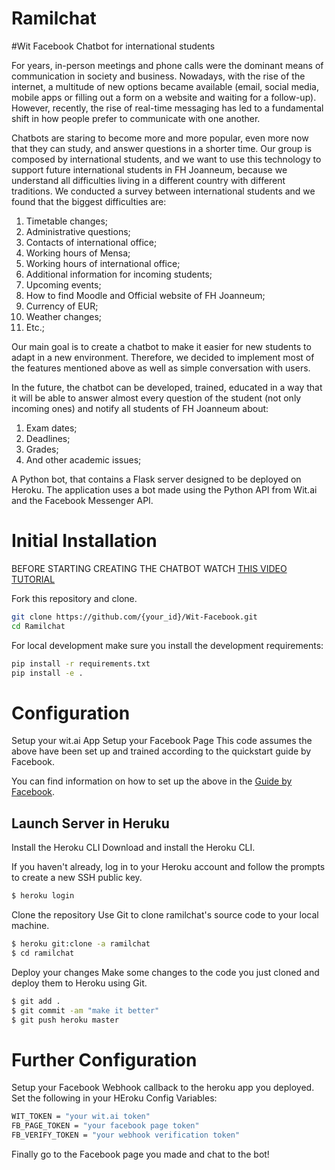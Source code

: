 # Ramilchat
#Wit Facebook Chatbot for international students

For years, in-person meetings and phone calls were the dominant means of communication in society and business. Nowadays, with the rise of the internet, a multitude of new options became available (email, social media, mobile apps or filling out a form on a website and waiting for a follow-up). However, recently, the rise of real-time messaging has led to a fundamental shift in how people prefer to communicate with one another.

Chatbots are staring to become more and more popular, even more now that they can study, and answer questions in a shorter time. Our group is composed by international students, and we want to use this technology to support future international students in FH Joanneum, because we understand all difficulties living in a different country with different traditions. We conducted a survey between international students and we found that the biggest difficulties are:
	
1.	Timetable changes;
2.	Administrative questions;
3.	Contacts of international office;
4.	Working hours of Mensa;
5.	Working hours of international office;
6.	Additional information for incoming students;
7.	Upcoming events;
8.	How to find Moodle and Official website of FH Joanneum;
9.	Currency of EUR;
10.	Weather changes;
11.	Etc.;

Our main goal is to create a chatbot to make it easier for new students to adapt in a new environment. Therefore, we decided to implement most of the features mentioned above as well as simple conversation with users.

In the future, the chatbot can be developed, trained, educated in a way that it will be able to answer almost every question of the student (not only incoming ones) and notify all students of FH Joanneum about:

  1.	Exam dates;
  2.	Deadlines;
  3.	Grades;
  4.	And other academic issues;


A Python bot, that contains a Flask server designed to be deployed on Heroku. The application uses a bot made using the Python API from Wit.ai and the Facebook Messenger API.

# Initial Installation

BEFORE STARTING CREATING THE CHATBOT WATCH [THIS VIDEO TUTORIAL](https://www.youtube.com/watch?v=uU4pjtcbFeg&index=1&list=PLyb_C2HpOQSC4M3lzzrql7DSppTeAxh-x)

Fork this repository and clone.

```bash
git clone https://github.com/{your_id}/Wit-Facebook.git
cd Ramilchat
```
For local development make sure you install the development requirements:

```bash
pip install -r requirements.txt
pip install -e .
```

# Configuration
Setup your wit.ai App
Setup your Facebook Page
This code assumes the above have been set up and trained according to the quickstart guide by Facebook.

You can find information on how to set up the above in the [Guide by Facebook](https://developers.facebook.com/quickstarts/?platform=web).

## Launch Server in Heruku

Install the Heroku CLI
Download and install the Heroku CLI.

If you haven't already, log in to your Heroku account and follow the prompts to create a new SSH public key.
```bash
$ heroku login
```

Clone the repository
Use Git to clone ramilchat's source code to your local machine.

```bash
$ heroku git:clone -a ramilchat
$ cd ramilchat
```

Deploy your changes
Make some changes to the code you just cloned and deploy them to Heroku using Git.
```bash
$ git add .
$ git commit -am "make it better"
$ git push heroku master
```
# Further Configuration
Setup your Facebook Webhook callback to the heroku app you deployed.
Set the following in your HEroku Config Variables:
```bash
WIT_TOKEN = "your wit.ai token"
FB_PAGE_TOKEN = "your facebook page token"
FB_VERIFY_TOKEN = "your webhook verification token"
```
Finally go to the Facebook page you made and chat to the bot!
